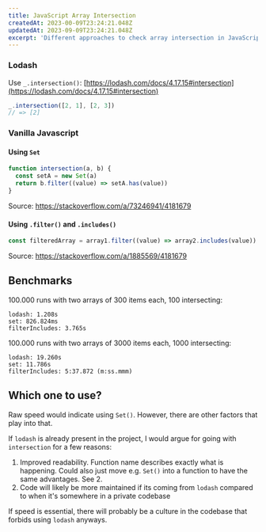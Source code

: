 ```yaml
---
title: JavaScript Array Intersection
createdAt: 2023-00-09T23:24:21.048Z
updatedAt: 2023-09-09T23:24:21.048Z
excerpt: 'Different approaches to check array intersection in JavaScript'
---
```


### Lodash

Use `_.intersection()`: [https://lodash.com/docs/4.17.15#intersection](https://lodash.com/docs/4.17.15#intersection)

```js
_.intersection([2, 1], [2, 3])
// => [2]
```

### Vanilla Javascript

#### Using `Set`

```js
function intersection(a, b) {
  const setA = new Set(a)
  return b.filter((value) => setA.has(value))
}
```

Source: [https://stackoverflow.com/a/73246941/4181679
](https://stackoverflow.com/a/73246941/4181679)

#### Using `.filter()` and `.includes()`

```js
const filteredArray = array1.filter((value) => array2.includes(value))
```

Source: [https://stackoverflow.com/a/1885569/4181679
](https://stackoverflow.com/a/1885569/4181679)

## Benchmarks

100.000 runs with two arrays of 300 items each, 100 intersecting:

```
lodash: 1.208s
set: 826.824ms
filterIncludes: 3.765s
```

100.000 runs with two arrays of 3000 items each, 1000 intersecting:

```
lodash: 19.260s
set: 11.786s
filterIncludes: 5:37.872 (m:ss.mmm)
```

## Which one to use?

Raw speed would indicate using `Set()`. However, there are other factors that play into that.

If `lodash` is already present in the project, I would argue for going with `intersection` for a few reasons:

1. Improved readability. Function name describes exactly what is happening. Could also just move e.g. `Set()` into a function to have the same advantages. See 2.
2. Code will likely be more maintained if its coming from `lodash` compared to when it's somewhere in a private codebase

If speed is essential, there will probably be a culture in the codebase that forbids using `lodash` anyways.
